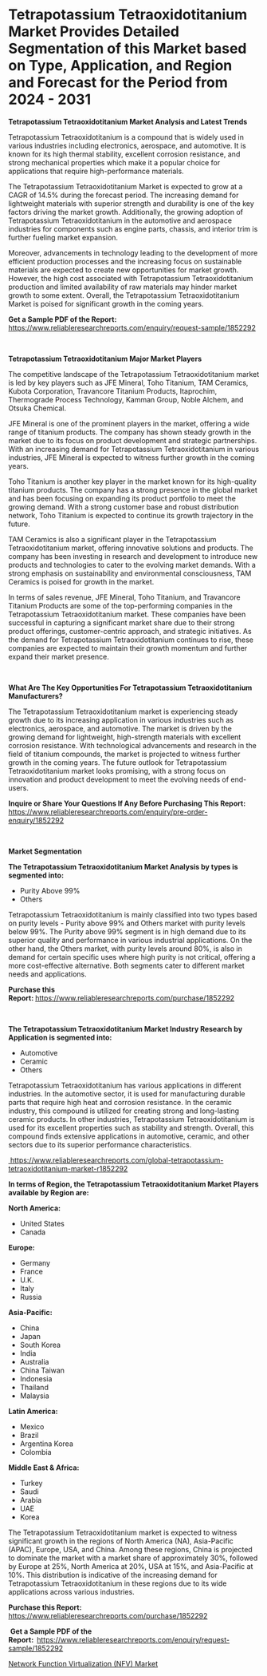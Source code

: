 <p><h1>Tetrapotassium Tetraoxidotitanium Market Provides Detailed Segmentation of this Market based on Type, Application, and Region and Forecast for the Period from 2024 - 2031</h1></p><p><strong>Tetrapotassium Tetraoxidotitanium Market Analysis and Latest Trends</strong></p>
<p><p>Tetrapotassium Tetraoxidotitanium is a compound that is widely used in various industries including electronics, aerospace, and automotive. It is known for its high thermal stability, excellent corrosion resistance, and strong mechanical properties which make it a popular choice for applications that require high-performance materials.</p><p>The Tetrapotassium Tetraoxidotitanium Market is expected to grow at a CAGR of 14.5% during the forecast period. The increasing demand for lightweight materials with superior strength and durability is one of the key factors driving the market growth. Additionally, the growing adoption of Tetrapotassium Tetraoxidotitanium in the automotive and aerospace industries for components such as engine parts, chassis, and interior trim is further fueling market expansion.</p><p>Moreover, advancements in technology leading to the development of more efficient production processes and the increasing focus on sustainable materials are expected to create new opportunities for market growth. However, the high cost associated with Tetrapotassium Tetraoxidotitanium production and limited availability of raw materials may hinder market growth to some extent. Overall, the Tetrapotassium Tetraoxidotitanium Market is poised for significant growth in the coming years.</p></p>
<p><strong>Get a Sample PDF of the Report:&nbsp;</strong> <a href="https://www.reliableresearchreports.com/enquiry/request-sample/1852292">https://www.reliableresearchreports.com/enquiry/request-sample/1852292</a></p>
<p>&nbsp;</p>
<p><strong>Tetrapotassium Tetraoxidotitanium Major Market Players</strong></p>
<p><p>The competitive landscape of the Tetrapotassium Tetraoxidotitanium market is led by key players such as JFE Mineral, Toho Titanium, TAM Ceramics, Kubota Corporation, Travancore Titanium Products, Itaprochim, Thermograde Process Technology, Kamman Group, Noble Alchem, and Otsuka Chemical.</p><p>JFE Mineral is one of the prominent players in the market, offering a wide range of titanium products. The company has shown steady growth in the market due to its focus on product development and strategic partnerships. With an increasing demand for Tetrapotassium Tetraoxidotitanium in various industries, JFE Mineral is expected to witness further growth in the coming years.</p><p>Toho Titanium is another key player in the market known for its high-quality titanium products. The company has a strong presence in the global market and has been focusing on expanding its product portfolio to meet the growing demand. With a strong customer base and robust distribution network, Toho Titanium is expected to continue its growth trajectory in the future.</p><p>TAM Ceramics is also a significant player in the Tetrapotassium Tetraoxidotitanium market, offering innovative solutions and products. The company has been investing in research and development to introduce new products and technologies to cater to the evolving market demands. With a strong emphasis on sustainability and environmental consciousness, TAM Ceramics is poised for growth in the market.</p><p>In terms of sales revenue, JFE Mineral, Toho Titanium, and Travancore Titanium Products are some of the top-performing companies in the Tetrapotassium Tetraoxidotitanium market. These companies have been successful in capturing a significant market share due to their strong product offerings, customer-centric approach, and strategic initiatives. As the demand for Tetrapotassium Tetraoxidotitanium continues to rise, these companies are expected to maintain their growth momentum and further expand their market presence.</p></p>
<p>&nbsp;</p>
<p><strong>What Are The Key Opportunities For Tetrapotassium Tetraoxidotitanium Manufacturers?</strong></p>
<p><p>The Tetrapotassium Tetraoxidotitanium market is experiencing steady growth due to its increasing application in various industries such as electronics, aerospace, and automotive. The market is driven by the growing demand for lightweight, high-strength materials with excellent corrosion resistance. With technological advancements and research in the field of titanium compounds, the market is projected to witness further growth in the coming years. The future outlook for Tetrapotassium Tetraoxidotitanium market looks promising, with a strong focus on innovation and product development to meet the evolving needs of end-users.</p></p>
<p><strong>Inquire or Share Your Questions If Any Before Purchasing This Report:</strong> <a href="https://www.reliableresearchreports.com/enquiry/pre-order-enquiry/1852292">https://www.reliableresearchreports.com/enquiry/pre-order-enquiry/1852292</a></p>
<p>&nbsp;</p>
<p><strong>Market Segmentation</strong></p>
<p><strong>The Tetrapotassium Tetraoxidotitanium Market Analysis by types is segmented into:</strong></p>
<p><ul><li>Purity Above 99%</li><li>Others</li></ul></p>
<p><p>Tetrapotassium Tetraoxidotitanium is mainly classified into two types based on purity levels - Purity above 99% and Others market with purity levels below 99%. The Purity above 99% segment is in high demand due to its superior quality and performance in various industrial applications. On the other hand, the Others market, with purity levels around 80%, is also in demand for certain specific uses where high purity is not critical, offering a more cost-effective alternative. Both segments cater to different market needs and applications.</p></p>
<p><strong>Purchase this Report:&nbsp;</strong><a href="https://www.reliableresearchreports.com/purchase/1852292">https://www.reliableresearchreports.com/purchase/1852292</a></p>
<p>&nbsp;</p>
<p><strong>The Tetrapotassium Tetraoxidotitanium Market Industry Research by Application is segmented into:</strong></p>
<p><ul><li>Automotive</li><li>Ceramic</li><li>Others</li></ul></p>
<p><p>Tetrapotassium Tetraoxidotitanium has various applications in different industries. In the automotive sector, it is used for manufacturing durable parts that require high heat and corrosion resistance. In the ceramic industry, this compound is utilized for creating strong and long-lasting ceramic products. In other industries, Tetrapotassium Tetraoxidotitanium is used for its excellent properties such as stability and strength. Overall, this compound finds extensive applications in automotive, ceramic, and other sectors due to its superior performance characteristics.</p></p>
<p><a href="https://www.reliableresearchreports.com/global-tetrapotassium-tetraoxidotitanium-market-r1852292">&nbsp;https://www.reliableresearchreports.com/global-tetrapotassium-tetraoxidotitanium-market-r1852292</a></p>
<p><strong>In terms of Region, the Tetrapotassium Tetraoxidotitanium Market Players available by Region are:</strong></p>
<p>
    <p> <strong> North America: </strong>
        <ul>
            <li>United States</li>
            <li>Canada</li>
        </ul>
        </p> 
    <p> <strong> Europe: </strong>
        <ul>
            <li>Germany</li>
            <li>France</li>
            <li>U.K.</li>
            <li>Italy</li>
            <li>Russia</li>
        </ul>
        </p> 
    <p> <strong> Asia-Pacific: </strong>
        <ul>
            <li>China</li>
            <li>Japan</li>
            <li>South Korea</li>
            <li>India</li>
            <li>Australia</li>
            <li>China Taiwan</li>
            <li>Indonesia</li>
            <li>Thailand</li>
            <li>Malaysia</li>
        </ul>
        </p> 
    <p> <strong> Latin America: </strong>
        <ul>
            <li>Mexico</li>
            <li>Brazil</li>
            <li>Argentina Korea</li>
            <li>Colombia</li>
        </ul>
        </p> 
    <p> <strong> Middle East & Africa: </strong>
        <ul>
            <li>Turkey</li>
            <li>Saudi</li>
            <li>Arabia</li>
            <li>UAE</li>
            <li>Korea</li>
        </ul>
    </p>
    </p>
<p><p>The Tetrapotassium Tetraoxidotitanium market is expected to witness significant growth in the regions of North America (NA), Asia-Pacific (APAC), Europe, USA, and China. Among these regions, China is projected to dominate the market with a market share of approximately 30%, followed by Europe at 25%, North America at 20%, USA at 15%, and Asia-Pacific at 10%. This distribution is indicative of the increasing demand for Tetrapotassium Tetraoxidotitanium in these regions due to its wide applications across various industries.</p></p>
<p><strong>Purchase this Report: </strong><a href="https://www.reliableresearchreports.com/purchase/1852292">https://www.reliableresearchreports.com/purchase/1852292</a></p>
<p>&nbsp;<strong>Get a Sample PDF of the Report:&nbsp;&nbsp;</strong><a href="https://www.reliableresearchreports.com/enquiry/request-sample/1852292">https://www.reliableresearchreports.com/enquiry/request-sample/1852292</a></p>
<p><strong></strong></p>
<p><p><a href="https://github.com/gnymmxoh53/Market-Research-Report-List-1/blob/main/network-function-virtualization-nfv-market.md">Network Function Virtualization (NFV) Market</a></p></p>